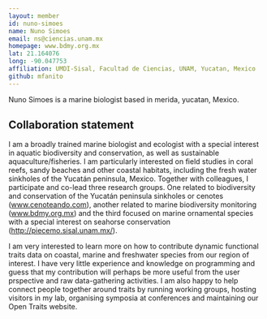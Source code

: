 ```yaml
---
layout: member
id: nuno-simoes
name: Nuno Simoes
email: ns@ciencias.unam.mx
homepage: www.bdmy.org.mx
lat: 21.164076
long: -90.047753
affiliation: UMDI-Sisal, Facultad de Ciencias, UNAM, Yucatan, Mexico 
github: mfanito
---
```


Nuno Simoes is a marine biologist based in merida, yucatan, Mexico. 

## Collaboration statement
I am a broadly trained marine biologist and ecologist with a special interest in aquatic biodiversity and conservation, as well as sustainable aquaculture/fisheries. I am particularly interested on field studies in coral reefs, sandy beaches and other coastal habitats, including the fresh water sinkholes of the Yucatán peninsula, Mexico. Together with colleagues, I participate and co-lead three research groups. One related to biodiversity and conservation of the Yucatán peninsula sinkholes or cenotes (www.cenoteando.com), another related to marine biodiversity monitoring (www.bdmy.org.mx) and the third focused on marine ornamental species with a special interest on seahorse conservation (http://piecemo.sisal.unam.mx/).

I am very interested to learn more on how to contribute dynamic functional traits data on coastal, marine and freshwater species from our region of interest. I have very little experience and knowledge on programming and guess that my contribution will perhaps be more useful from the user prspective and raw data-gathering activities. I am also happy to help connect people together around traits by running working groups, hosting visitors in my lab, organising symposia at conferences and maintaining our Open Traits website.

